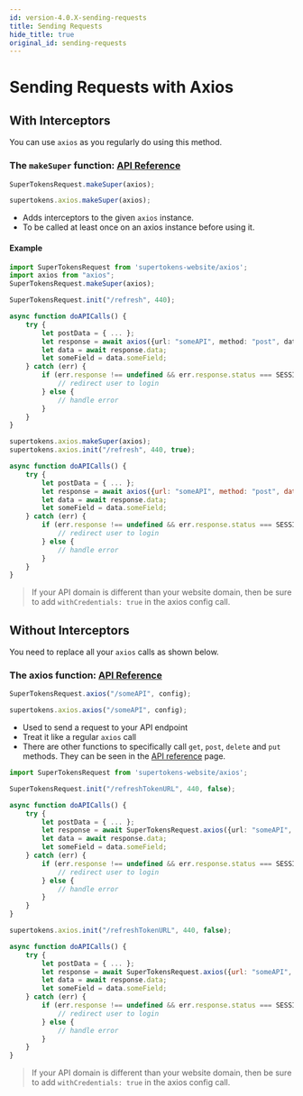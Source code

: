 ```yaml
---
id: version-4.0.X-sending-requests
title: Sending Requests
hide_title: true
original_id: sending-requests
---
```


# Sending Requests with Axios

## With Interceptors

You can use ```axios``` as you regularly do using this method.

### The ```makeSuper``` function: [API Reference](../api-reference/axios#makesuperaxios)
<!--DOCUSAURUS_CODE_TABS-->
<!--Via NPM-->
```js
SuperTokensRequest.makeSuper(axios);
```
<!--Via script tag-->
```js
supertokens.axios.makeSuper(axios);
```
<!--END_DOCUSAURUS_CODE_TABS-->

- Adds interceptors to the given ```axios``` instance.
- To be called at least once on an axios instance before using it. 

#### Example
<!--DOCUSAURUS_CODE_TABS-->
<!--Via NPM-->
```ts
import SuperTokensRequest from 'supertokens-website/axios';
import axios from "axios";
SuperTokensRequest.makeSuper(axios);

SuperTokensRequest.init("/refresh", 440);

async function doAPICalls() {
    try {
        let postData = { ... };
        let response = await axios({url: "someAPI", method: "post", data: postData });
        let data = await response.data;
        let someField = data.someField;
    } catch (err) {
        if (err.response !== undefined && err.response.status === SESSION_EXPIRED_STATUS_CODE) {
            // redirect user to login
        } else {
            // handle error
        }
    }
}
```
<!--Via script tag-->
```js
supertokens.axios.makeSuper(axios);
supertokens.axios.init("/refresh", 440, true);

async function doAPICalls() {
    try {
        let postData = { ... };
        let response = await axios({url: "someAPI", method: "post", data: postData });
        let data = await response.data;
        let someField = data.someField;
    } catch (err) {
        if (err.response !== undefined && err.response.status === SESSION_EXPIRED_STATUS_CODE) {
            // redirect user to login
        } else {
            // handle error
        }
    }
}
```
<!--END_DOCUSAURUS_CODE_TABS-->

> If your API domain is different than your website domain, then be sure to add `withCredentials: true` in the axios config call.

## Without Interceptors
You need to replace all your ```axios``` calls as shown below.

### The axios function: [API Reference](../api-reference/axios#axiosdata-config)
<!--DOCUSAURUS_CODE_TABS-->
<!--Via NPM-->
```js
SuperTokensRequest.axios("/someAPI", config);
```
<!--Via script tag-->
```js
supertokens.axios.axios("/someAPI", config);
```
<!--END_DOCUSAURUS_CODE_TABS-->

- Used to send a request to your API endpoint
- Treat it like a regular ```axios``` call
- There are other functions to specifically call ```get```, ```post```, ```delete``` and ```put``` methods. They can be seen in the [API reference](../api-reference/axios#getdata-config-postdata-config-deletedata-config-putdata-config) page.


<!--DOCUSAURUS_CODE_TABS-->
<!--Via NPM-->
```ts
import SuperTokensRequest from 'supertokens-website/axios';

SuperTokensRequest.init("/refreshTokenURL", 440, false);

async function doAPICalls() {
    try {
        let postData = { ... };
        let response = await SuperTokensRequest.axios({url: "someAPI", method: "post", data: postData });
        let data = await response.data;
        let someField = data.someField;
    } catch (err) {
        if (err.response !== undefined && err.response.status === SESSION_EXPIRED_STATUS_CODE) {
            // redirect user to login
        } else {
            // handle error
        }
    }
}
```
<!--Via script tag-->
```js
supertokens.axios.init("/refreshTokenURL", 440, false);

async function doAPICalls() {
    try {
        let postData = { ... };
        let response = await SuperTokensRequest.axios({url: "someAPI", method: "post", data: postData });
        let data = await response.data;
        let someField = data.someField;
    } catch (err) {
        if (err.response !== undefined && err.response.status === SESSION_EXPIRED_STATUS_CODE) {
            // redirect user to login
        } else {
            // handle error
        }
    }
}
```
<!--END_DOCUSAURUS_CODE_TABS-->

> If your API domain is different than your website domain, then be sure to add `withCredentials: true` in the axios config call.